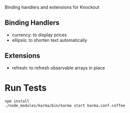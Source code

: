 Binding handlers and extensions for Knockout

## Binding Handlers
- currency: to display prices
- ellipsis: to shorten text automatically

## Extensions
- refresh: to refresh observable arrays in place

# Run Tests

    npm install
    ./node_modules/karma/bin/karma start karma.conf.coffee
